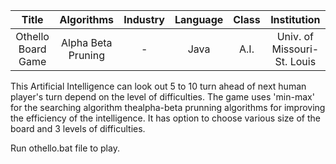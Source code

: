 |        Title       |     Algorithms     | Industry | Language | Class |         Institution         |
|:------------------:|:------------------:|:--------:|:--------:|:-----:|:---------------------------:|
| Othello Board Game | Alpha Beta Pruning |     -    |   Java   |  A.I. | Univ. of Missouri-St. Louis |

This  Artificial Intelligence can look out 5 to 10 turn ahead of next human player's turn depend on the level of difficulties. The game uses 'min-max' for the searching algorithm thealpha-beta prunning algorithms for improving the efficiency of the intelligence. It has option to choose various size of the board and 3 levels of difficulties.  

Run othello.bat file to play.
